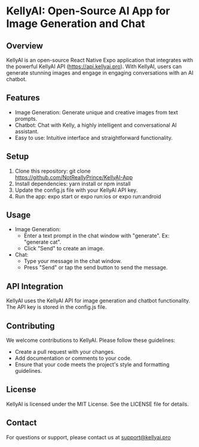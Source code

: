 # KellyAI: Open-Source AI App for Image Generation and Chat

## Overview

KellyAI is an open-source React Native Expo application that integrates with the powerful KellyAI API (https://api.kellyai.pro). With KellyAI, users can generate stunning images and engage in engaging conversations with an AI chatbot.

## Features

* Image Generation: Generate unique and creative images from text prompts.
* Chatbot: Chat with Kelly, a highly intelligent and conversational AI assistant.
* Easy to use: Intuitive interface and straightforward functionality.

## Setup

1. Clone this repository: git clone https://github.com/NotReallyPrince/KellyAI-App
2. Install dependencies: yarn install or npm install
3. Update the config.js file with your KellyAI API key.
4. Run the app: expo start or expo run:ios or expo run:android

## Usage

* Image Generation:
    * Enter a text prompt in the chat window with "generate". Ex: "generate cat".
    * Click "Send" to create an image.
* Chat:
    * Type your message in the chat window.
    * Press "Send" or tap the send button to send the message.

## API Integration

KellyAI uses the KellyAI API for image generation and chatbot functionality. The API key is stored in the config.js file.

## Contributing

We welcome contributions to KellyAI. Please follow these guidelines:

* Create a pull request with your changes.
* Add documentation or comments to your code.
* Ensure that your code meets the project's style and formatting guidelines.

## License

KellyAI is licensed under the MIT License. See the LICENSE file for details.

## Contact

For questions or support, please contact us at support@kellyai.pro
